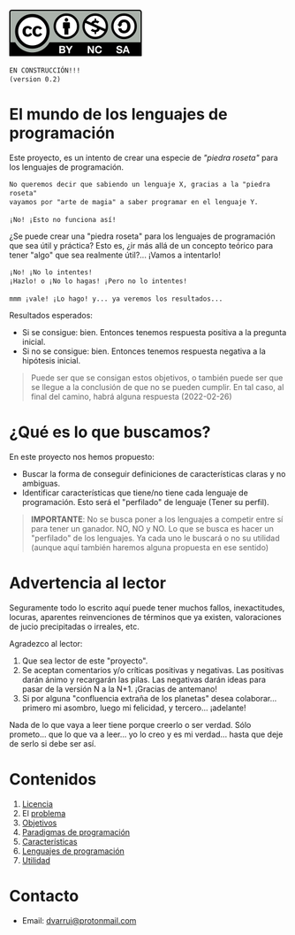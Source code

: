 
![CC_BY-NC-SA](images/by-nc-sa.svg)

```
EN CONSTRUCCIÓN!!!
(version 0.2)
```

# El mundo de los lenguajes de programación

Este proyecto, es un intento de crear una especie de _"piedra roseta"_ para los lenguajes de programación.

```
No queremos decir que sabiendo un lenguaje X, gracias a la "piedra roseta"
vayamos por "arte de magia" a saber programar en el lenguaje Y.

¡No! ¡Esto no funciona así!
```

¿Se puede crear una "piedra roseta" para los lenguajes de programación que sea útil y práctica? Esto es, ¿ir más allá de un concepto teórico para tener "algo" que sea realmente útil?... ¡Vamos a intentarlo!

```
¡No! ¡No lo intentes!
¡Hazlo! o ¡No lo hagas! ¡Pero no lo intentes!

mmm ¡vale! ¡Lo hago! y... ya veremos los resultados...
```

Resultados esperados:
* Si se consigue: bien. Entonces tenemos respuesta positiva a la pregunta inicial.
* Si no se consigue: bien. Entonces tenemos respuesta negativa a la hipótesis inicial.

> Puede ser que se consigan estos objetivos, o también puede ser que se llegue a la conclusión de que no se pueden cumplir. En tal caso, al final del camino, habrá alguna respuesta (2022-02-26)

# ¿Qué es lo que buscamos?

En este proyecto nos hemos propuesto:
* Buscar la forma de conseguir definiciones de características claras y no ambiguas.
* Identificar características que tiene/no tiene cada lenguaje de programación. Esto será el "perfilado" de lenguaje (Tener su perfil).

> **IMPORTANTE**: No se busca poner a los lenguajes a competir entre sí para tener un ganador. NO, NO y NO. Lo que se busca es hacer un "perfilado" de los lenguajes. Ya cada uno le buscará o no su utilidad (aunque aquí también haremos alguna propuesta en ese sentido)

# Advertencia al lector

Seguramente todo lo escrito aquí puede tener muchos fallos, inexactitudes, locuras, aparentes reinvenciones de términos que ya existen, valoraciones de jucio precipitadas o irreales, etc.

Agradezco al lector:
1. Que sea lector de este "proyecto".
2. Se aceptan comentarios y/o críticas positivas y negativas. Las positivas darán ánimo y recargarán las pilas. Las negativas darán ideas para pasar de la versión N a la N+1. ¡Gracias de antemano!
3. Si por alguna "confluencia extraña de los planetas" desea colaborar... primero mi asombro, luego mi felicidad, y tercero... ¡adelante!

Nada de lo que vaya a leer tiene porque creerlo o ser verdad. Sólo prometo... que lo que va a leer... yo lo creo y es mi verdad... hasta que deje de serlo si debe ser así.

# Contenidos

1. [Licencia](LICENSE.md)
1. El [problema](docs/problema.md)
1. [Objetivos](docs/objetivos.md)
1. [Paradigmas de programación](docs/paradigmaa/README.md)
1. [Características](docs/features/README.md)
1. [Lenguajes de programación](docs/langs/README.md)
1. [Utilidad](docs/utilidad.md)

# Contacto

* Email: dvarrui@protonmail.com
